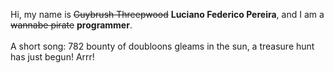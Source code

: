 Hi, my name is ~~Guybrush Threepwood~~ **Luciano Federico Pereira**, and I am a ~~wannabe pirate~~ **programmer**.<br><br>A short song: 782 bounty of doubloons gleams in the sun, a treasure hunt has just begun! Arrr!
